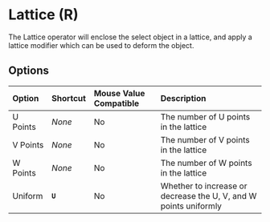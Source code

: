 # Lattice (<span title="Recallable">R</span>)

The Lattice operator will enclose the select object in a lattice, and apply a lattice modifier which can be used to deform the object.

[](../_media/lattice.mp4 ':include')

## Options

| Option | Shortcut | Mouse Value Compatible | Description |
| :--- | :--- | :--- | :--- |
| U Points | _None_ | No | The number of U points in the lattice |
| V Points | _None_ | No | The number of V points in the lattice |
| W Points | _None_ | No | The number of W points in the lattice |
| Uniform | **`U`** | No | Whether to increase or decrease the U, V, and W points uniformly |